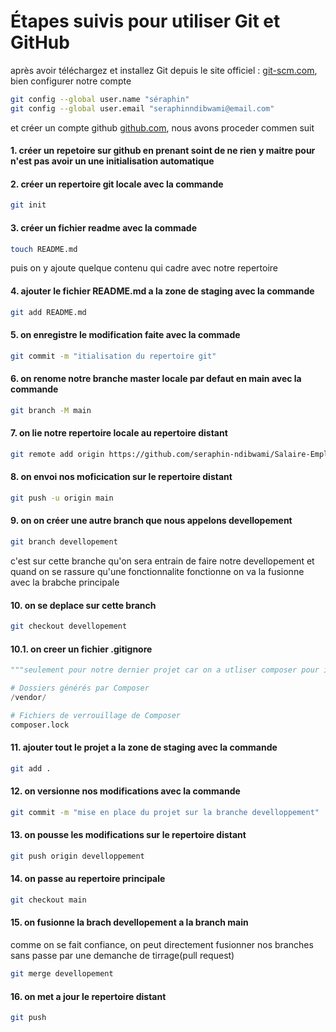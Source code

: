 
# Étapes suivis pour utiliser Git et GitHub 


après avoir téléchargez et installez Git depuis le site officiel : [git-scm.com](https://git-scm.com/), bien configurer notre compte

```bash
git config --global user.name "séraphin"
git config --global user.email "seraphinndibwami@email.com"
```
et créer un compte github  [github.com](https://github:com), nous avons proceder commen suit

#### 1. créer un repetoire sur github en prenant soint de ne rien y maitre pour n'est pas avoir un une initialisation automatique


#### 2. créer un repertoire git locale avec la commande
```bash
git init
```

#### 3. créer un fichier readme avec la commade
```bash
touch README.md
```
puis on y ajoute quelque contenu qui cadre avec notre repertoire

#### 4. ajouter le fichier README.md a la zone de staging avec la commande
```bash
git add README.md
```

#### 5. on enregistre le modification faite avec la commade
```bash
git commit -m "itialisation du repertoire git"
```

#### 6. on renome notre branche master locale par defaut en main avec la commande
```bash
git branch -M main
```
#### 7. on lie notre repertoire locale au repertoire distant
```bash
git remote add origin https://github.com/seraphin-ndibwami/Salaire-Employes.git
```

#### 8. on envoi nos moficication sur le repertoire distant
```bash
git push -u origin main
```
#### 9. on on créer une autre branch que nous appelons devellopement

```bash
git branch devellopement
```
c'est sur cette branche qu'on sera entrain de faire notre devellopement et quand on se rassure qu'une fonctionnalite fonctionne on va la fusionne avec la brabche principale

#### 10. on se deplace sur cette branch
```bash
git checkout devellopement
```
#### 10.1. on creer un fichier .gitignore
```python
"""seulement pour notre dernier projet car on a utliser composer pour initialiser le projet"""

# Dossiers générés par Composer
/vendor/

# Fichiers de verrouillage de Composer
composer.lock
```
#### 11. ajouter tout le projet a la zone de staging avec la commande
```bash
git add .
```
#### 12. on versionne nos modifications avec la commande
```bash
git commit -m "mise en place du projet sur la branche develloppement"
```
#### 13. on pousse les modifications sur le repertoire distant
```bash
git push origin develloppement
```
#### 14. on passe au repertoire principale
```bash
git checkout main
```
#### 15. on fusionne la brach devellopement a la branch main
comme on se fait confiance, on peut directement fusionner nos branches sans passe par une demanche de tirrage(pull request)
```bash
git merge devellopement
```
#### 16. on met a jour le repertoire distant

```bash
git push
```